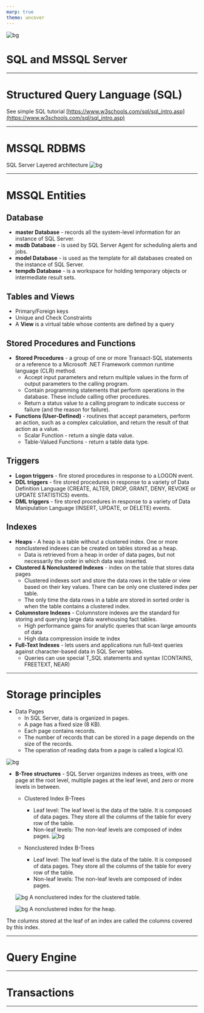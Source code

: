 ```yaml
---
marp: true
theme: uncover
---
```


![bg](img/title_page_bg.jpg)

# SQL and MSSQL Server

---
<!-- _class: slide -->
# Structured Query Language (SQL)

See simple SQL tutorial [https://www.w3schools.com/sql/sql_intro.asp](https://www.w3schools.com/sql/sql_intro.asp)

---
<!-- _class: slide -->
# MSSQL RDBMS

SQL Server Layered architecture
![bg](img/img_mssql_arch.png)

---
<!-- _class: slide -->
# MSSQL Entities

## Database
- **master Database** -	records all the system-level information for an instance of SQL Server.
- **msdb Database** - is used by SQL Server Agent for scheduling alerts and jobs.
- **model Database** - is used as the template for all databases created on the instance of SQL Server.
- **tempdb Database** -	is a workspace for holding temporary objects or intermediate result sets.

## Tables and Views
- Primary/Foreign keys
- Unique and Check Constraints
- A **View** is a virtual table whose contents are defined by a query

## Stored Procedures and Functions
- **Stored Procedures** - a group of one or more Transact-SQL statements or a reference to a Microsoft .NET Framework common runtime language (CLR) method.
    * Accept input parameters and return multiple values in the form of output parameters to the calling program.
    * Contain programming statements that perform operations in the database. These include calling other procedures.
    * Return a status value to a calling program to indicate success or failure (and the reason for failure).
- **Functions (User-Defined)** - routines that accept parameters, perform an action, such as a complex calculation, and return the result of that action as a value.
    * Scalar Function - return a single data value.
    * Table-Valued Functions - return a table data type.

## Triggers
- **Logon triggers** - fire stored procedures in response to a LOGON event.
- **DDL triggers** - fire stored procedures in response to a variety of Data Definition Language (CREATE, ALTER, DROP, GRANT, DENY, REVOKE or UPDATE STATISTICS) events.
- **DML triggers** - fire stored procedures in response to a variety of Data Manipulation Language (INSERT, UPDATE, or DELETE) events.

## Indexes
- **Heaps** - A heap is a table without a clustered index. One or more nonclustered indexes can be created on tables stored as a heap.
    * Data is retrieved from a heap in order of data pages, but not necessarily the order in which data was inserted.
- **Clustered & Nonclustered Indexes** - index on the table that stores data pages
    * Clustered indexes sort and store the data rows in the table or view based on their key values. There can be only one clustered index per table.  
    * The only time the data rows in a table are stored in sorted order is when the table contains a clustered index.
- **Columnstore Indexes** - Columnstore indexes are the standard for storing and querying large data warehousing fact tables.
    * High performance gains for analytic queries that scan large amounts of data
    * High data compression inside te index
- **Full-Text Indexes** - lets users and applications run full-text queries against character-based data in SQL Server tables.
    * Queries can use special T_SQL statements and syntax (CONTAINS, FREETEXT, NEAR)

---
<!-- _class: slide -->
# Storage principles
- Data Pages
    * In SQL Server, data is organized in pages.
    * A page has a fixed size (8 KB).
    * Each page contains records.
    * The number of records that can be stored in a page depends on the size of the records.
    * The operation of reading data from a page is called a logical IO.

![bg](img/heap_structure.png)

- **B-Tree structures** - SQL Server organizes indexes as trees, with one page at the root level, multiple pages at the leaf level, and zero or more levels in between.

    * Clustered Index B-Trees
        * Leaf level: The leaf level is the data of the table. It is composed of data pages. They store all the columns of the table for every row of the table.
        * Non-leaf levels: The non-leaf levels are composed of index pages.
    ![bg](img/clustered_index_structure.png)

    * Nonclustered Index B-Trees
        * Leaf level: The leaf level is the data of the table. It is composed of data pages. They store all the columns of the table for every row of the table.
        * Non-leaf levels: The non-leaf levels are composed of index pages.

    ![bg](img/nonclustered_for_clustered.png)
    A nonclustered index for the clustered table.
    
    ![bg](img/nonclustered_for_heap.png)
    A nonclustered index for the heap.

The columns stored at the leaf of an index are called the columns covered by this index.

---
<!-- _class: slide -->
# Query Engine

---
<!-- _class: slide -->
# Transactions

---
<!-- _class: slide -->
